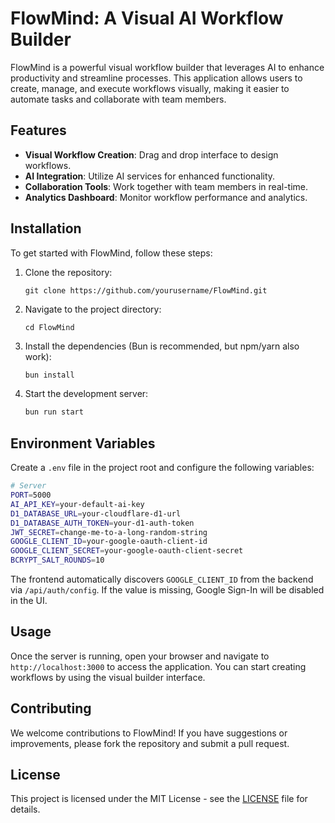 # FlowMind: A Visual AI Workflow Builder

FlowMind is a powerful visual workflow builder that leverages AI to enhance productivity and streamline processes. This application allows users to create, manage, and execute workflows visually, making it easier to automate tasks and collaborate with team members.

## Features

- **Visual Workflow Creation**: Drag and drop interface to design workflows.
- **AI Integration**: Utilize AI services for enhanced functionality.
- **Collaboration Tools**: Work together with team members in real-time.
- **Analytics Dashboard**: Monitor workflow performance and analytics.

## Installation

To get started with FlowMind, follow these steps:

1. Clone the repository:
   ```
   git clone https://github.com/yourusername/FlowMind.git
   ```

2. Navigate to the project directory:
   ```
   cd FlowMind
   ```

3. Install the dependencies (Bun is recommended, but npm/yarn also work):
   ```bash
   bun install
   ```

4. Start the development server:
   ```bash
   bun run start
   ```

## Environment Variables

Create a `.env` file in the project root and configure the following variables:

```bash
# Server
PORT=5000
AI_API_KEY=your-default-ai-key
D1_DATABASE_URL=your-cloudflare-d1-url
D1_DATABASE_AUTH_TOKEN=your-d1-auth-token
JWT_SECRET=change-me-to-a-long-random-string
GOOGLE_CLIENT_ID=your-google-oauth-client-id
GOOGLE_CLIENT_SECRET=your-google-oauth-client-secret
BCRYPT_SALT_ROUNDS=10
```

The frontend automatically discovers `GOOGLE_CLIENT_ID` from the backend via `/api/auth/config`. If the value is missing, Google Sign-In will be disabled in the UI.

## Usage

Once the server is running, open your browser and navigate to `http://localhost:3000` to access the application. You can start creating workflows by using the visual builder interface.

## Contributing

We welcome contributions to FlowMind! If you have suggestions or improvements, please fork the repository and submit a pull request.

## License

This project is licensed under the MIT License - see the [LICENSE](LICENSE) file for details.